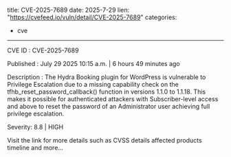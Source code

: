  
title: CVE-2025-7689
date: 2025-7-29
lien: "https://cvefeed.io/vuln/detail/CVE-2025-7689"
categories:
  - cve
---

CVE ID : CVE-2025-7689

Published :  July 29
2025
10:15 a.m. | 6 hours
49 minutes ago

Description : The Hydra Booking plugin for WordPress is vulnerable to Privilege Escalation due to a missing capability check on the tfhb_reset_password_callback() function in versions 1.1.0 to 1.1.18. This makes it possible for authenticated attackers
with Subscriber-level access and above
to reset the password of an Administrator user
achieving full privilege escalation.

Severity: 8.8 | HIGH

Visit the link for more details
such as CVSS details
affected products
timeline
and more...
